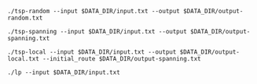 `./tsp-random --input $DATA_DIR/input.txt --output $DATA_DIR/output-random.txt`

`./tsp-spanning --input $DATA_DIR/input.txt --output $DATA_DIR/output-spanning.txt`

`./tsp-local --input $DATA_DIR/input.txt --output $DATA_DIR/output-local.txt --initial_route $DATA_DIR/output-spanning.txt`

`./lp --input $DATA_DIR/input.txt`

